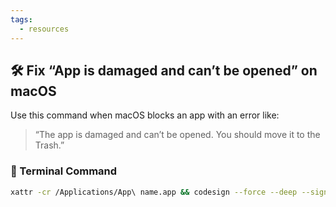 ```yaml
---
tags:
  - resources
---
```

## 🛠️ Fix “App is damaged and can’t be opened” on macOS
  
Use this command when macOS blocks an app with an error like:  
> “The app is damaged and can’t be opened. You should move it to the Trash.”

### 🔧 Terminal Command


```bash
xattr -cr /Applications/App\ name.app && codesign --force --deep --sign - /Applications/App\ name.app
```

